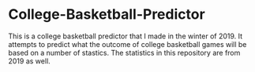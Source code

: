 # College-Basketball-Predictor
This is a college basketball predictor that I made in the winter of 2019. It attempts to predict what the outcome of college basketball games will be based on a number of stastics. The statistics in this repository are from 2019 as well.